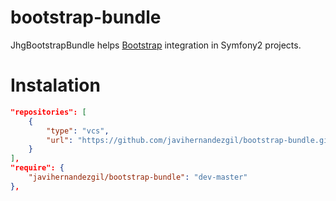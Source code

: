 bootstrap-bundle
================
JhgBootstrapBundle helps <a href="http://getbootstrap.com/">Bootstrap</a> integration in Symfony2 projects.


Instalation
===========
```json
"repositories": [
    {
        "type": "vcs",
        "url": "https://github.com/javihernandezgil/bootstrap-bundle.git"
    }
],
"require": {
    "javihernandezgil/bootstrap-bundle": "dev-master"
},
```